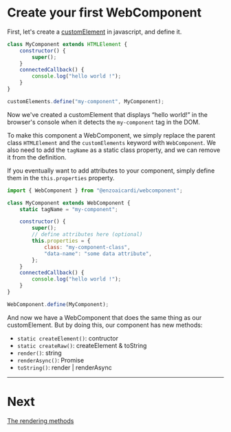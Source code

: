 # Create your first WebComponent

First, let's create a [customElement](https://developer.mozilla.org/fr/docs/Web/API/Web_components/Using_custom_elements) in javascript, and define it.

```js
class MyComponent extends HTMLElement {
    constructor() {
        super();
    }
    connectedCallback() {
        console.log("hello world !");
    }
}

customElements.define("my-component", MyComponent);
```

Now we've created a customElement that displays “hello world!” in the browser's console when it detects the `my-component` tag in the DOM.

To make this component a WebComponent, we simply replace the parent class `HTMLElement` and the `customElements` keyword with `WebComponent`. We also need to add the `tagName` as a static class property, and we can remove it from the definition.

If you eventually want to add attributes to your component, simply define them in the `this.properties` property.

```js
import { WebComponent } from "@enzoaicardi/webcomponent";

class MyComponent extends WebComponent {
    static tagName = "my-component";

    constructor() {
        super();
        // define attributes here (optional)
        this.properties = {
            class: "my-component-class",
            "data-name": "some data attribute",
        };
    }
    connectedCallback() {
        console.log("hello world !");
    }
}

WebComponent.define(MyComponent);
```

And now we have a WebComponent that does the same thing as our customElement. But by doing this, our component has new methods:

-   `static createElement()`: contructor
-   `static createRaw()`: createElement & toString
-   `render()`: string
-   `renderAsync()`: Promise
-   `toString()`: render | renderAsync

---

# Next

[The rendering methods](./render.md)
